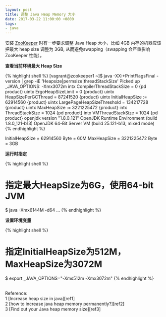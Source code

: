 ```yaml
---
layout: post
title: 调整 Java Heap Memory 大小
date: 2017-03-22 11:00:00 +0800
tags:
- java
---
```


安装 [ZooKeeper][zookeeper] 时有一步要求调整 Java Heap 大小，比如 4GB 内存的机器应该把最大 heap size 调整为 3GB, 从而避免swapping（swapping 会严重影响 ZooKeeper 性能）。

**查看当前环境最大 Heap Size**

{% highlight shell %}
[vagrant@zookeeper1 ~]$ java -XX:+PrintFlagsFinal -version | grep -iE 'Heapsize|permsize|threadStackSize'
Picked up _JAVA_OPTIONS: -Xmx3072m
     intx CompilerThreadStackSize               = 0                             {pd product}
    uintx ErgoHeapSizeLimit                     = 0                             {product}
    uintx HeapSizePerGCThread                   = 87241520                      {product}
    uintx InitialHeapSize                      := 62914560                      {product}
    uintx LargePageHeapSizeThreshold            = 134217728                     {product}
    uintx MaxHeapSize                          := 3221225472                    {product}
     intx ThreadStackSize                       = 1024                          {pd product}
     intx VMThreadStackSize                     = 1024                          {pd product}
openjdk version "1.8.0_121"
OpenJDK Runtime Environment (build 1.8.0_121-b13)
OpenJDK 64-Bit Server VM (build 25.121-b13, mixed mode)
{% endhighlight %}

InitialHeapSize = 62914560 Byte = 60M
MaxHeapSize = 3221225472 Byte = 3GB

**运行时指定**

{% highlight shell %}
# 指定最大HeapSize为6G，使用64-bit JVM
$ java -Xmx6144M -d64 ...
{% endhighlight %}

**设置环境变量**

{% highlight shell %}
# 指定InitialHeapSize为512M，MaxHeapSize为3072M
$ export _JAVA_OPTIONS="-Xms512m -Xmx3072m"
{% endhighlight %}

<br>
<span class="post-meta">
Reference:
</span>
<br>
<span class="post-meta">
1 [Increase heap size in java][ref1]<br>
2 [how to increase java heap memory permanently?][ref2]<br>
3 [Find out your Java heap memory size][ref3]
</span>

[zookeeper]: http://zookeeper.apache.org/doc/trunk/zookeeperAdmin.html
[ref1]: http://stackoverflow.com/questions/1565388/increase-heap-size-in-java
[ref2]: http://stackoverflow.com/questions/11578123/how-to-increase-java-heap-memory-permanently 
[ref3]: https://www.mkyong.com/java/find-out-your-java-heap-memory-size
